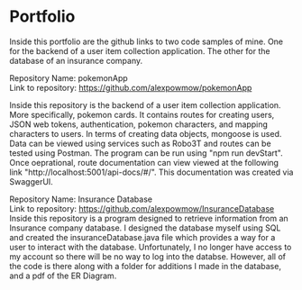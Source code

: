 # Portfolio
Inside this portfolio are the github links to two code samples of mine. One for the backend of a user item collection application. The other for the database of an insurance company. 

Repository Name: pokemonApp                                                        
Link to repository: https://github.com/alexpowmow/pokemonApp

Inside this repository is the backend of a user item collection application. More specifically, pokemon cards. It contains routes for creating users, JSON web tokens, authentication, pokemon characters, and mapping characters to users. In terms of creating data objects, mongoose is used. Data can be viewed using services such as Robo3T and routes can be tested using Postman. The program can be run using "npm run devStart". Once oeprational, route documentation can view viewed at the following link "http://localhost:5001/api-docs/#/". This documentation was created via SwaggerUI.

Repository Name: Insurance Database                                            
Link to repository: https://github.com/alexpowmow/InsuranceDatabase
Inside this repository is a program designed to retrieve information from an Insurance company database. I designed the database myself using SQL and created the insuranceDatabase.java file which provides a way for a user to interact with the database. Unfortunately, I no longer have access to my account so there will be no way to log into the databse. However, all of the code is there along with a folder for additions I made in the database, and a pdf of the ER Diagram. 



